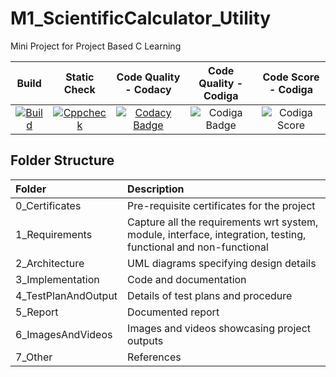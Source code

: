 # M1_ScientificCalculator_Utility
Mini Project for Project Based C Learning 

|  Build  | Static Check | Code Quality - Codacy | Code Quality - Codiga | Code Score - Codiga |
| :-----: | :----------: | :-------------------: | :-------------------: | :-----------------: |
|[![Build](https://github.com/shashwat2811/M1_ScientificCalc_Utility/actions/workflows/Build.yml/badge.svg)](https://github.com/shashwat2811/M1_ScientificCalc_Utility/actions/workflows/Build.yml) | [![Cppcheck](https://github.com/shashwat2811/M1_ScientificCalc_Utility/actions/workflows/Static-Check.yml/badge.svg)](https://github.com/shashwat2811/M1_ScientificCalc_Utility/actions/workflows/Static-Check.yml) | [![Codacy Badge](https://app.codacy.com/project/badge/Grade/8684593410604ff78f3617064c28965b)](https://www.codacy.com/gh/shashwat2811/M1_ScientificCalc_Utility/dashboard?utm_source=github.com&amp;utm_medium=referral&amp;utm_content=shashwat2811/M1_ScientificCalc_Utility&amp;utm_campaign=Badge_Grade) | ![Codiga Badge](https://user-images.githubusercontent.com/85784916/153700932-a3f1de4e-dc5c-4bf6-9e87-5f334f10bc30.png) | ![Codiga Score](https://user-images.githubusercontent.com/85784916/153700961-e5e785d9-ea7b-4bbf-9eb6-45d7e57aa0f0.png) |

## Folder Structure
| Folder              | Description                                                                                                     |
| :------------------ | :-------------------------------------------------------------------------------------------------------------- |
| 0_Certificates      | Pre-requisite certificates for the project                                                                      |
| 1_Requirements      | Capture all the requirements wrt system, module, interface, integration, testing, functional and non-functional |
| 2_Architecture      | UML diagrams specifying design details                                                                         |
| 3_Implementation    | Code and documentation                                                                                          |
| 4_TestPlanAndOutput | Details of test plans and procedure                                                                             |
| 5_Report            | Documented report                                                                                               |
| 6_ImagesAndVideos   | Images and videos showcasing project outputs                                                                    |
| 7_Other             | References                                                                                                      |
